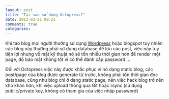 ```yaml
---
layout: post
title: "Tại sao sử dụng Octopress?"
date: 2013-03-21 00:21
comments: true
categories: 
---
```


Khi tạo blog mọi người thường sử dụng [Wordpress](http://chnghia.wordpress.com) hoặc blogspot tuy nhiên các blog này thường phải sử dụng database để lưu các post, việc này tuy tiện lợi nhưng về mặt kỹ thuật nó sẽ tốn nhiều thời gian hơn để render một page, độ bảo mật không tốt vì có thể đánh cắp password ...

<!--more-->

Đối với Octopress việc này được khắc phục vì nó dạng static blog, các post/page của blog được generate từ trước, không phải tốn thời gian đọc database, cũng như blog chỉ ở dạng static page, nên việc hack blog trở nên khó khăn hơn, khi việc upload thông qua Git hoặc rsync (sử dụng public/private key, không có tham gia của việc nhập password)
